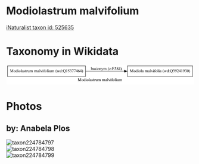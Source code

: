 
Modiolastrum malvifolium
========================
  
[iNaturalist taxon id: 525635](https://www.inaturalist.org/taxa/525635)
# Taxonomy in Wikidata
  
![Modiolastrum malvifolium](../wikidata_schemas/Modiolastrum_malvifolium.gv.png)
# Photos

## by: Anabela Plos
  
![taxon224784797](https://inaturalist-open-data.s3.amazonaws.com/photos/240891239/medium.jpeg)  
![taxon224784798](https://inaturalist-open-data.s3.amazonaws.com/photos/240891157/medium.jpeg)  
![taxon224784799](https://inaturalist-open-data.s3.amazonaws.com/photos/240891310/medium.jpeg)